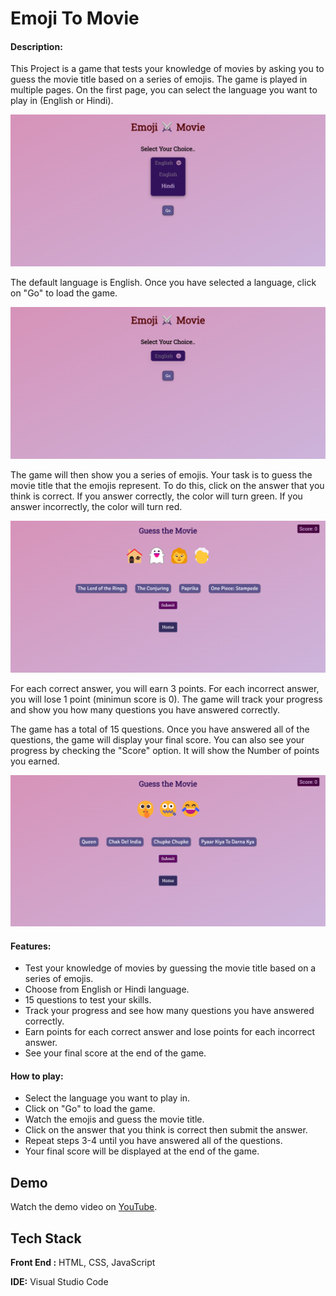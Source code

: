 
# Emoji To Movie

#### Description:

This Project is a game that tests your knowledge of movies by asking you to guess the movie title based on a series of emojis. The game is played in multiple pages. On the first page, you can select the language you want to play in (English or Hindi).


![screenshot](screencast/emoji(2).png)

The default language is English. Once you have selected a language, click on "Go" to load the game.

![screenshot](screencast/emoji.png)

The game will then show you a series of emojis. Your task is to guess the movie title that the emojis represent. To do this, click on the answer that you think is correct. If you answer correctly, the color will turn green. If you answer incorrectly, the color will turn red.

![screenshpt](screencast/emoji(1).png)

For each correct answer, you will earn 3 points. For each incorrect answer, you will lose 1 point (minimun score is 0). The game will track your progress and show you how many questions you have answered correctly.

The game has a total of 15 questions. Once you have answered all of the questions, the game will display your final score. You can also see your progress by checking the "Score" option. It will show the Number of points you earned.

![screenshpt](screencast/emoji(3).png)

#### Features:

- Test your knowledge of movies by guessing the movie title based on a series of emojis.
- Choose from English or Hindi language.
- 15 questions to test your skills.
- Track your progress and see how many questions you have answered correctly.
- Earn points for each correct answer and lose points for each incorrect answer.
- See your final score at the end of the game.

#### How to play:
    
  - Select the language you want to play in.
  - Click on "Go" to load the game.
  - Watch the emojis and guess the movie title.
  - Click on the answer that you think is correct then submit the answer.
  - Repeat steps 3-4 until you have answered all of the questions.
  - Your final score will be displayed at the end of the game.
  





## Demo

Watch the demo video on [YouTube](https://youtu.be/8iAmm52f8MY).


## Tech Stack

**Front End :** HTML, CSS, JavaScript

**IDE:** Visual Studio Code


